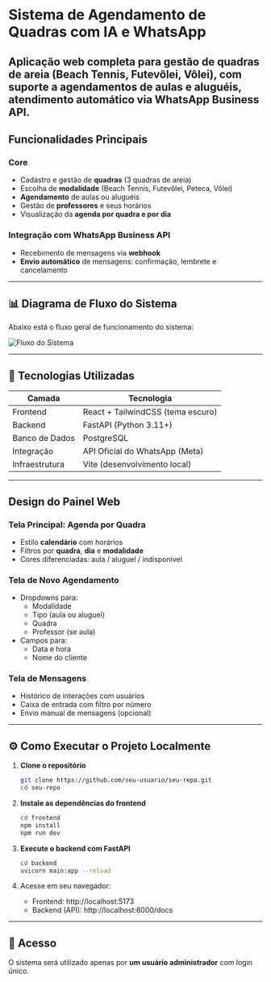 #  Sistema de Agendamento de Quadras com IA e WhatsApp

Aplicação web completa para gestão de quadras de areia (Beach Tennis, Futevôlei, Vôlei), com suporte a agendamentos de aulas e aluguéis, atendimento automático via WhatsApp Business API.
---

##  Funcionalidades Principais

### Core
- Cadastro e gestão de **quadras** (3 quadras de areia)
- Escolha de **modalidade** (Beach Tennis, Futevôlei, Peteca, Vôlei)
- **Agendamento** de aulas ou aluguéis
- Gestão de **professores** e seus horários
- Visualização da **agenda por quadra e por dia**

###  Integração com WhatsApp Business API
- Recebimento de mensagens via **webhook**
- **Envio automático** de mensagens: confirmação, lembrete e cancelamento

---

## 📊 Diagrama de Fluxo do Sistema

Abaixo está o fluxo geral de funcionamento do sistema:

![Fluxo do Sistema](docs/fluxo_gestao_quadras.png)

---

## 🧱 Tecnologias Utilizadas

| Camada        | Tecnologia                          |
|---------------|-------------------------------------|
| Frontend      | React + TailwindCSS (tema escuro)   |
| Backend       | FastAPI (Python 3.11+)              |
| Banco de Dados| PostgreSQL                          |
| Integração    | API Oficial do WhatsApp (Meta)      |
| Infraestrutura| Vite (desenvolvimento local)        |

---

##  Design do Painel Web

### Tela Principal: Agenda por Quadra
- Estilo **calendário** com horários
- Filtros por **quadra**, **dia** e **modalidade**
- Cores diferenciadas: aula / aluguel / indisponível

### Tela de Novo Agendamento
- Dropdowns para:
  - Modalidade
  - Tipo (aula ou aluguel)
  - Quadra
  - Professor (se aula)
- Campos para:
  - Data e hora
  - Nome do cliente

### Tela de Mensagens
- Histórico de interações com usuários
- Caixa de entrada com filtro por número
- Envio manual de mensagens (opcional)

---
## ⚙️ Como Executar o Projeto Localmente

1. **Clone o repositório**
   ```bash
   git clone https://github.com/seu-usuario/seu-repo.git
   cd seu-repo
   ```

2. **Instale as dependências do frontend**
   ```bash
   cd frontend
   npm install
   npm run dev
   ```

3. **Execute o backend com FastAPI**
   ```bash
   cd backend
   uvicorn main:app --reload
   ```

4. Acesse em seu navegador:
   - Frontend: http://localhost:5173  
   - Backend (API): http://localhost:8000/docs  

---


## 👤 Acesso

O sistema será utilizado apenas por **um usuário administrador** com login único.

